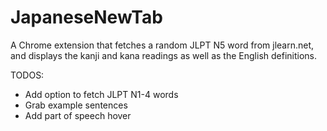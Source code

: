 # JapaneseNewTab

A Chrome extension that fetches a random JLPT N5 word from jlearn.net, and displays the kanji and kana readings as well as the English definitions.

TODOS:

* Add option to fetch JLPT N1-4 words
* Grab example sentences
* Add part of speech hover
